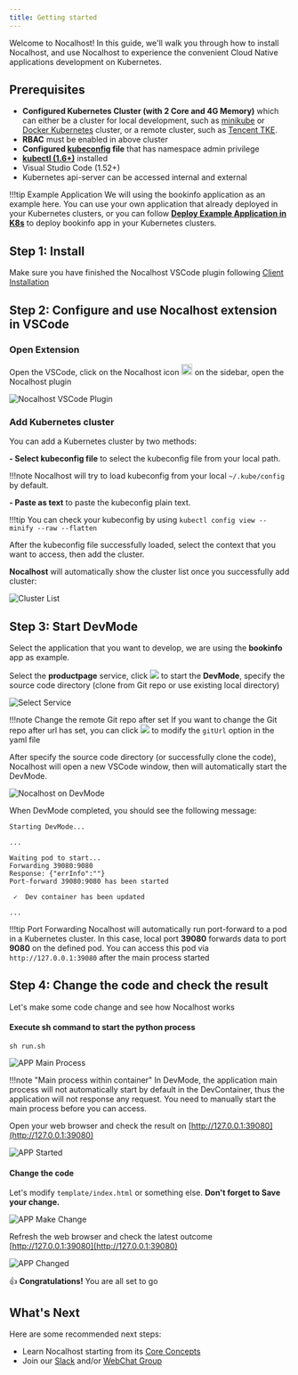 ```yaml
---
title: Getting started
---
```


Welcome to Nocalhost! In this guide, we'll walk you through how to install Nocalhost, and use Nocalhost to experience the convenient Cloud Native applications development on Kubernetes.

## Prerequisites

* **Configured Kubernetes Cluster (with 2 Core and 4G Memory)** which can either be a cluster for local development, such as [minikube](https://minikube.sigs.k8s.io/docs/start/) or [Docker Kubernetes](https://docs.docker.com/docker-for-mac/kubernetes/) cluster, or a remote cluster, such as [Tencent TKE](https://cloud.tencent.com/product/tke). 
* **RBAC** must be enabled in above cluster
* **Configured [kubeconfig](https://kubernetes.io/docs/tasks/access-application-cluster/configure-access-multiple-clusters/) file** that has namespace admin privilege
* **[kubectl (1.6+)](https://kubernetes.io/docs/home/)** installed
* Visual Studio Code (1.52+)
* Kubernetes api-server can be accessed internal and external

!!!tip Example Application
    We will using the bookinfo application as an example here. You can use your own application that already deployed in your Kubernetes clusters, or you can follow **[Deploy Example Application in K8s](../References/deploy-book-info-app-manifest)** to deploy bookinfo app in your Kubernetes clusters.

## Step 1: Install

Make sure you have finished the Nocalhost VSCode plugin following [Client Installation](https://nocalhost.dev/installation/)

## Step 2: Configure and use Nocalhost extension in VSCode

### Open Extension

Open the VSCode, click on the Nocalhost icon <img src="../assets/images/icons/nocalhost-plugin-icon.png" width="20"/> on the sidebar, open the Nocalhost plugin

![Nocalhost VSCode Plugin](../assets/images/installation/nocal-vs-plugin.jpg)

### Add Kubernetes cluster

You can add a Kubernetes cluster by two methods:

**- Select kubeconfig file** to select the kubeconfig file from your local path.

!!!note 
    Nocalhost will try to load kubeconfig from your local ``~/.kube/config`` by default.

**- Paste as text** to paste the kubeconfig plain text.

!!!tip
    You can check your kubeconfig by using ```kubectl config view --minify --raw --flatten```

After the kubeconfig file successfully loaded, select the context that you want to access, then add the cluster.

**Nocalhost** will automatically show the cluster list once you successfully add cluster:

![Cluster List](../assets/images/installation/nocal-success-load-cluster.png)

## Step 3: Start DevMode

Select the application that you want to develop, we are using the **bookinfo** app as example. 

Select the **productpage** service, click <img src="../assets/images/icons/nocal-devmode-icon.jpg" /> to start the **DevMode**, specify the source code directory (clone from Git repo or use existing local directory)

![Select Service](../assets/images/installation/select-service.jpg)

!!!note Change the remote Git repo after set
    If you want to change the Git repo after url has set, you can click <img src="../assets/images/icons/nocalhost-config-icon.jpg" /> to modify the ``gitUrl`` option in the yaml file

After specify the source code directory (or successfully clone the code), Nocalhost will open a new VSCode window, then will automatically start the DevMode.

![Nocalhost on DevMode](../assets/images/installation/nocal-on-devmode.png)

When DevMode completed, you should see the following message:

```
Starting DevMode...

...

Waiting pod to start...
Forwarding 39080:9080
Response: {"errInfo":""}
Port-forward 39080:9080 has been started

 ✓  Dev container has been updated

...
```

!!!tip Port Forwarding
    Nocalhost will automatically run port-forward to a pod in a Kubernetes cluster. In this case, local port **39080** forwards data to port **9080** on the defined pod. You can access this pod via ```http://127.0.0.1:39080``` after the main process started

## Step 4: Change the code and check the result

Let's make some code change and see how Nocalhost works

#### Execute sh command to start the python process

```
sh run.sh
```

![APP Main Process](../assets/images/installation/nocal-app-main-process.png)

!!!note "Main process within container"
    In DevMode, the application main process will not automatically start by default in the DevContainer, thus the application will not response any request. You need to manually start the main process before you can access.

Open your web browser and check the result on [http://127.0.0.1:39080](http://127.0.0.1:39080)

![APP Started](../assets/images/installation/nocal-app-started.png)


#### Change the code

Let's modify ``template/index.html`` or something else. **Don't forget to Save your change.**

![APP Make Change](../assets/images/installation/nocal-app-make-change.png)

Refresh the web browser and check the latest outcome [http://127.0.0.1:39080](http://127.0.0.1:39080)

![APP Changed](../assets/images/installation/nocal-app-change.png)

👍 **Congratulations!** You are all set to go

## What's Next

Here are some recommended next steps:

* Learn Nocalhost starting from its [Core Concepts](https://nocalhost.dev/Concepts/cluster/)
* Join our [Slack](https://nocalhost.slack.com/) and/or [WebChat Group](./)

